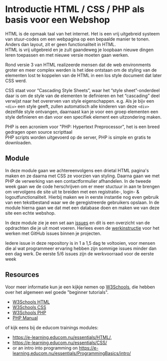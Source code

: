 # Introductie HTML / CSS / PHP als basis voor een Webshop

HTML is de opmaak taal van het internet. Het is een vrij uitgebreid systeem van stuur-codes om een webpagina op een bepaalde manier te tonen. Anders dan layout, zit er geen functionaliteit in HTML.  
HTML is vrij uitgebreid en je zult gaandeweg je loopbaan nieuwe dingen leren toepassen en met nieuwe versie moeten gaan werken. 
 
Rond versie 3 van HTML realizeerde mensen dat de web environments groter en meer complex werden is het idee ontstaan om de styling van de elementen lost te koppelen van de HTML in een los style document dat later CSS werd. 

CSS staat voor “Cascading Style Sheets”, waar het “style sheet”-onderdeel daar is om de style van de elementen te definieren en het “cascading” deel verwijst naar het overerven van style eigenschappen. e.g. Als je bijv een `<div>` een style geeft, zullen automatisch alle kinderen van deze `<div>` dezelfde style ontvangen, daarnaast kan je voor een groep elementen een style definieren en dan voor een specifiek element een uitzondering maken.

PHP is een acroniem voor "PHP: Hypertext Preprocessor", het is een breed gedragen open source scripttaal  
PHP scripts worden uitgevoerd op de server, PHP is simple en gratis te downloaden.  

## Module
In deze module gaan we achtereenvolgens een drietal HTML pagina's maken en ze daarna met CSS ze voorzien van styling. Daarna gaan we met PHP de verwerking van een contactformulier afhandelen. In de tweede week gaan we de code herschrijven om er meer stuctuur in aan te brengen om vervolgens de site uit te breiden met een registratie-, login- & logoutfunctionaliteit. Hierbij maken we in eerste instantie nog even gebruik van een tekstbestand waar we de geregistreerde gebruikers opslaan. In de module hierna gaan we dat met een database doen en maken we van deze site een echte webshop.

In deze module zie je een set aan [issues](../../issues) en dit is een overzicht van de opdrachten die je uit moet voeren. Herlees even de [werkinstructie](https://e-learning.educom.nu/algemeen/ProjectStructure/repository) voor het werken met GitHub issues binnen je projecten.

Iedere issue in deze repository is in 1 a 1,5 dag te voltooien, voor mensen die al wat programmeer ervaring hebben zijn sommige issues minder dan een dag werk.
De eerste 5/6 issues zijn de werkvoorraad voor de eerste week

## Resources
Voor meer informatie kun je een kijkje nemen op [W3Schools](https://www.w3schools.com/), die hebben over het algemeen wel goede "beginner tutorials". 
* [W3Schools HTML](https://www.w3schools.com/html/)
* [W3Schools CSS](https://www.w3schools.com/css/)
* [W3Schools PHP](https://www.w3schools.com/php7/)
* [PHP Manual](http://www.php.net/manual/en/)

of kijk eens bij de educom trainings modules: 
* https://e-learning.educom.nu/essentials/HTML/, 
* https://e-learning.educom.nu/essentials/CSS/ 
* or an intro into programming on https://e-learning.educom.nu/essentials/ProgrammingBasics/intro/
